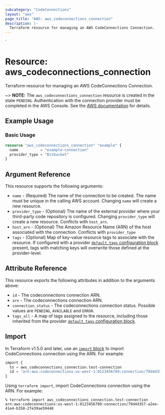 ```yaml
---
subcategory: "CodeConnections"
layout: "aws"
page_title: "AWS: aws_codeconnections_connection"
description: |-
  Terraform resource for managing an AWS CodeConnections Connection.
---
```

<!---
TIP: A few guiding principles for writing documentation:
1. Use simple language while avoiding jargon and figures of speech.
2. Focus on brevity and clarity to keep a reader's attention.
3. Use active voice and present tense whenever you can.
4. Document your feature as it exists now; do not mention the future or past if you can help it.
5. Use accessible and inclusive language.
--->`
# Resource: aws_codeconnections_connection

Terraform resource for managing an AWS CodeConnections Connection.

~> **NOTE:** The `aws_codeconnections_connection` resource is created in the state `PENDING`. Authentication with the connection provider must be completed in the AWS Console. See the [AWS documentation](https://docs.aws.amazon.com/dtconsole/latest/userguide/connections-update.html) for details.

## Example Usage

### Basic Usage

```terraform
resource "aws_codeconnections_connection" "example" {
  name          = "example-connection"
  provider_type = "Bitbucket"
}
```

## Argument Reference

This resource supports the following arguments:

* `name` - (Required) The name of the connection to be created. The name must be unique in the calling AWS account. Changing `name` will create a new resource.
* `provider_type` - (Optional) The name of the external provider where your third-party code repository is configured. Changing `provider_type` will create a new resource. Conflicts with `host_arn`.
* `host_arn` - (Optional) The Amazon Resource Name (ARN) of the host associated with the connection. Conflicts with `provider_type`
* `tags` - (Optional) Map of key-value resource tags to associate with the resource. If configured with a provider [`default_tags` configuration block](https://registry.terraform.io/providers/hashicorp/aws/latest/docs#default_tags-configuration-block) present, tags with matching keys will overwrite those defined at the provider-level.

## Attribute Reference

This resource exports the following attributes in addition to the arguments above:

* `id` - The codeconnections connection ARN.
* `arn` - The codeconnections connection ARN.
* `connection_status` - The codeconnections connection status. Possible values are `PENDING`, `AVAILABLE` and `ERROR`.
* `tags_all` - A map of tags assigned to the resource, including those inherited from the provider [`default_tags` configuration block](https://registry.terraform.io/providers/hashicorp/aws/latest/docs#default_tags-configuration-block).

## Import

In Terraform v1.5.0 and later, use an [`import` block](https://developer.hashicorp.com/terraform/language/import) to import CodeConnections connection using the ARN. For example:

```terraform
import {
  to = aws_codeconnections_connection.test-connection
  id = "arn:aws:codeconnections:us-west-1:0123456789:connection/79d4d357-a2ee-41e4-b350-2fe39ae59448"
}
```

Using `terraform import`, import CodeConnections connection using the ARN. For example:

```console
% terraform import aws_codeconnections_connection.test-connection arn:aws:codeconnections:us-west-1:0123456789:connection/79d4d357-a2ee-41e4-b350-2fe39ae59448
```
